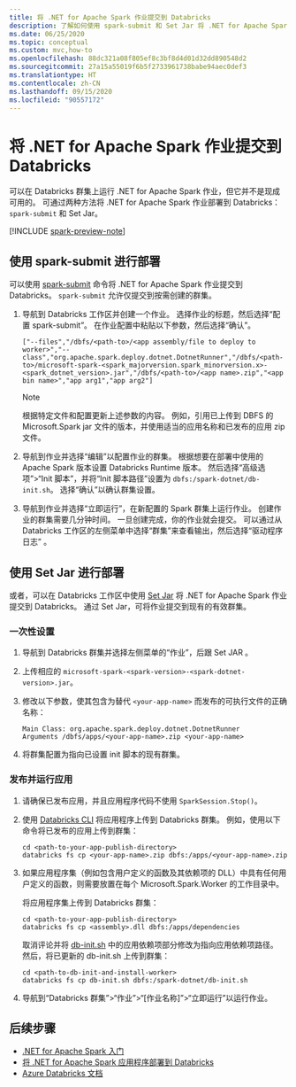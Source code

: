 ```yaml
---
title: 将 .NET for Apache Spark 作业提交到 Databricks
description: 了解如何使用 spark-submit 和 Set Jar 将 .NET for Apache Spark 作业提交到 Databricks。
ms.date: 06/25/2020
ms.topic: conceptual
ms.custom: mvc,how-to
ms.openlocfilehash: 88dc321a08f805ef8c3bf8d4d01d32dd890548d2
ms.sourcegitcommit: 27a15a55019f6b5f2733961738babe94aec0def3
ms.translationtype: HT
ms.contentlocale: zh-CN
ms.lasthandoff: 09/15/2020
ms.locfileid: "90557172"
---
```

# <a name="submit-a-net-for-apache-spark-job-to-databricks"></a>将 .NET for Apache Spark 作业提交到 Databricks

可以在 Databricks 群集上运行 .NET for Apache Spark 作业，但它并不是现成可用的。 可通过两种方法将 .NET for Apache Spark 作业部署到 Databricks：`spark-submit` 和 Set Jar。

[!INCLUDE [spark-preview-note](../../../includes/spark-preview-note.md)]

## <a name="deploy-using-spark-submit"></a>使用 spark-submit 进行部署

可以使用 [spark-submit](https://spark.apache.org/docs/latest/submitting-applications.html) 命令将 .NET for Apache Spark 作业提交到 Databricks。 `spark-submit` 允许仅提交到按需创建的群集。

1. 导航到 Databricks 工作区并创建一个作业。 选择作业的标题，然后选择“配置 spark-submit”。 在作业配置中粘贴以下参数，然后选择“确认”。

    ```
    ["--files","/dbfs/<path-to>/<app assembly/file to deploy to worker>","--class","org.apache.spark.deploy.dotnet.DotnetRunner","/dbfs/<path-to>/microsoft-spark-<spark_majorversion.spark_minorversion.x>-<spark_dotnet_version>.jar","/dbfs/<path-to>/<app name>.zip","<app bin name>","app arg1","app arg2"]
    ```

    > [!NOTE]
    > 根据特定文件和配置更新上述参数的内容。 例如，引用已上传到 DBFS 的 Microsoft.Spark jar 文件的版本，并使用适当的应用名称和已发布的应用 zip 文件。

2. 导航到作业并选择“编辑”以配置作业的群集。 根据想要在部署中使用的 Apache Spark 版本设置 Databricks Runtime 版本。 然后选择“高级选项”>“Init 脚本”，并将“Init 脚本路径”设置为 `dbfs:/spark-dotnet/db-init.sh`。 选择“确认”以确认群集设置。

3. 导航到作业并选择“立即运行”，在新配置的 Spark 群集上运行作业。 创建作业的群集需要几分钟时间。 一旦创建完成，你的作业就会提交。 可以通过从 Databricks 工作区的左侧菜单中选择“群集”来查看输出，然后选择“驱动程序日志” 。

## <a name="deploy-using-set-jar"></a>使用 Set Jar 进行部署

或者，可以在 Databricks 工作区中使用 [Set Jar](/azure/databricks/jobs#--create-a-job) 将 .NET for Apache Spark 作业提交到 Databricks。 通过 Set Jar，可将作业提交到现有的有效群集。

### <a name="one-time-setup"></a>一次性设置

1. 导航到 Databricks 群集并选择左侧菜单的“作业”，后跟 Set JAR 。

2. 上传相应的 `microsoft-spark-<spark-version>-<spark-dotnet-version>.jar`。

3. 修改以下参数，使其包含为替代 `<your-app-name>` 而发布的可执行文件的正确名称：

    ```
    Main Class: org.apache.spark.deploy.dotnet.DotnetRunner
    Arguments /dbfs/apps/<your-app-name>.zip <your-app-name>
    ```

4. 将群集配置为指向已设置 init 脚本的现有群集。

### <a name="publish-and-run-your-app"></a>发布并运行应用

1. 请确保已发布应用，并且应用程序代码不使用 `SparkSession.Stop()`。

2. 使用 [Databricks CLI](/azure/databricks/dev-tools/databricks-cli) 将应用程序上传到 Databricks 群集。 例如，使用以下命令将已发布的应用上传到群集：

    ```console
    cd <path-to-your-app-publish-directory>
    databricks fs cp <your-app-name>.zip dbfs:/apps/<your-app-name>.zip
    ```

3. 如果应用程序集（例如包含用户定义的函数及其依赖项的 DLL）中具有任何用户定义的函数，则需要放置在每个 Microsoft.Spark.Worker 的工作目录中。

    将应用程序集上传到 Databricks 群集：

    ```console
    cd <path-to-your-app-publish-directory>
    databricks fs cp <assembly>.dll dbfs:/apps/dependencies
    ```

    取消评论并将 [db-init.sh](https://github.com/dotnet/spark/blob/master/deployment/db-init.sh) 中的应用依赖项部分修改为指向应用依赖项路径。 然后，将已更新的 db-init.sh 上传到群集：

    ```console
    cd <path-to-db-init-and-install-worker>
    databricks fs cp db-init.sh dbfs:/spark-dotnet/db-init.sh
    ```

4. 导航到“Databricks 群集”>“作业”>“[作业名称]”>“立即运行”以运行作业。

## <a name="next-steps"></a>后续步骤

* [.NET for Apache Spark 入门](../tutorials/get-started.md)
* [将 .NET for Apache Spark 应用程序部署到 Databricks](../tutorials/databricks-deployment.md)
* [Azure Databricks 文档](/azure/azure-databricks/)
